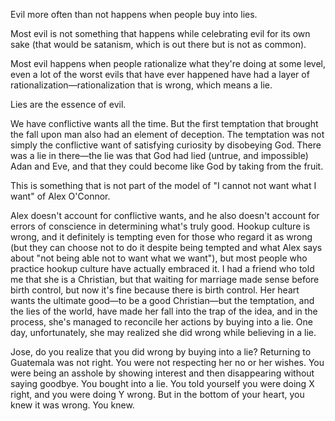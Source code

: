 Evil more often than not happens when people buy into lies.

Most evil is not something that happens while celebrating evil for its own sake (that would be satanism, which is out there but is not as common).

Most evil happens when people rationalize what they're doing at some level, even a lot of the worst evils that have ever happened have had a layer of rationalization—rationalization that is wrong, which means a lie.

Lies are the essence of evil.

We have conflictive wants all the time. But the first temptation that brought the fall upon man also had an element of deception. The temptation was not simply the conflictive want of satisfying curiosity by disobeying God. There was a lie in there—the lie was that God had lied (untrue, and impossible) Adan and Eve, and that they could become like God by taking from the fruit.

This is something that is not part of the model of "I cannot not want what I want" of Alex O'Connor.

Alex doesn't account for conflictive wants, and he also doesn't account for errors of conscience in determining what's truly good. Hookup culture is wrong, and it definitely is tempting even for those who regard it as wrong (but they can choose not to do it despite being tempted and what Alex says about "not being able not to want what we want"), but most people who practice hookup culture have actually embraced it. I had a friend who told me that she is a Christian, but that waiting for marriage made sense before birth control, but now it's fine because there is birth control. Her heart wants the ultimate good—to be a good Christian—but the temptation, and the lies of the world, have made her fall into the trap of the idea, and in the process, she's managed to reconcile her actions by buying into a lie. One day, unfortunately, she may realized she did wrong while believing in a lie.

Jose, do you realize that you did wrong by buying into a lie? Returning to Guatemala was not right. You were not respecting her no or her wishes. You were being an asshole by showing interest and then disappearing without saying goodbye. You bought into a lie. You told yourself you were doing X right, and you were doing Y wrong. But in the bottom of your heart, you knew it was wrong. You knew.
